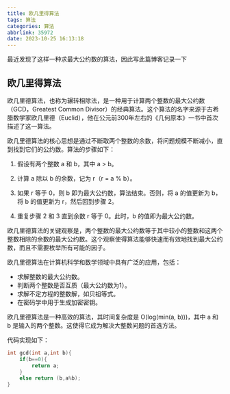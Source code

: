 ```yaml
---
title: 欧几里得算法
tags: 算法
categories: 算法
abbrlink: 35972
date: 2023-10-25 16:13:18
---
```

最近发现了这样一种求最大公约数的算法，因此写此篇博客记录一下
## 欧几里得算法
欧几里德算法，也称为辗转相除法，是一种用于计算两个整数的最大公约数（GCD，Greatest Common Divisor）的经典算法。这个算法的名字来源于古希腊数学家欧几里德（Euclid），他在公元前300年左右的《几何原本》一书中首次描述了这一算法。
<!-- more -->

欧几里德算法的核心思想是通过不断取两个整数的余数，将问题规模不断减小，直到找到它们的公约数。算法的步骤如下：

1. 假设有两个整数 a 和 b，其中 a > b。

2. 计算 a 除以 b 的余数，记为 r（r = a % b）。

3. 如果 r 等于 0，则 b 即为最大公约数，算法结束。否则，将 a 的值更新为 b，将 b 的值更新为 r，然后回到步骤 2。

4. 重复步骤 2 和 3 直到余数 r 等于 0。此时，b 的值即为最大公约数。

欧几里德算法的关键观察是，两个整数的最大公约数等于其中较小的整数和这两个整数相除的余数的最大公约数。这个观察使得算法能够快速而有效地找到最大公约数，而且不需要枚举所有可能的因子。

欧几里德算法在计算机科学和数学领域中具有广泛的应用，包括：
- 求解整数的最大公约数。
- 判断两个整数是否互质（最大公约数为1）。
- 求解不定方程的整数解，如贝祖等式。
- 在密码学中用于生成加密密钥。

欧几里德算法是一种高效的算法，其时间复杂度是 O(log(min(a, b)))，其中 a 和 b 是输入的两个整数。这使得它成为解决大整数问题的首选方法。

代码实现如下：
``````c
int gcd(int a,int b){
	if(b==0){
		return a;
	}
	else return (b,a%b);
} 
``````
